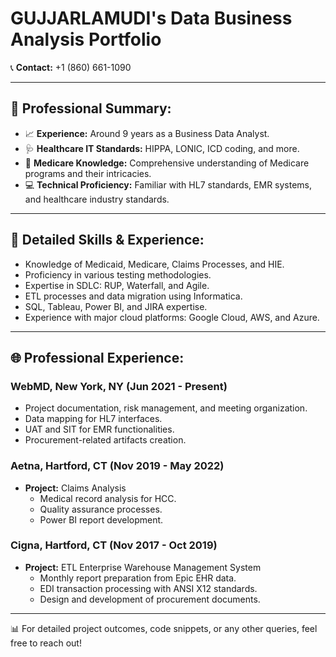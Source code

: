 # GUJJARLAMUDI's Data Business Analysis Portfolio

📞 **Contact:** +1 (860) 661-1090

---

## 🌟 Professional Summary:

- 📈 **Experience:** Around 9 years as a Business Data Analyst.
- 🩺 **Healthcare IT Standards:** HIPPA, LONIC, ICD coding, and more.
- 🏥 **Medicare Knowledge:** Comprehensive understanding of Medicare programs and their intricacies.
- 💻 **Technical Proficiency:** Familiar with HL7 standards, EMR systems, and healthcare industry standards.

---

## 💼 Detailed Skills & Experience:

- Knowledge of Medicaid, Medicare, Claims Processes, and HIE.
- Proficiency in various testing methodologies.
- Expertise in SDLC: RUP, Waterfall, and Agile.
- ETL processes and data migration using Informatica.
- SQL, Tableau, Power BI, and JIRA expertise.
- Experience with major cloud platforms: Google Cloud, AWS, and Azure.

---

## 🌐 Professional Experience:

### **WebMD, New York, NY (Jun 2021 - Present)**
- Project documentation, risk management, and meeting organization.
- Data mapping for HL7 interfaces.
- UAT and SIT for EMR functionalities.
- Procurement-related artifacts creation.

### **Aetna, Hartford, CT (Nov 2019 - May 2022)**
- **Project:** Claims Analysis
   - Medical record analysis for HCC.
   - Quality assurance processes.
   - Power BI report development.

### **Cigna, Hartford, CT (Nov 2017 - Oct 2019)**
- **Project:** ETL Enterprise Warehouse Management System
   - Monthly report preparation from Epic EHR data.
   - EDI transaction processing with ANSI X12 standards.
   - Design and development of procurement documents.

---

📊 For detailed project outcomes, code snippets, or any other queries, feel free to reach out!


